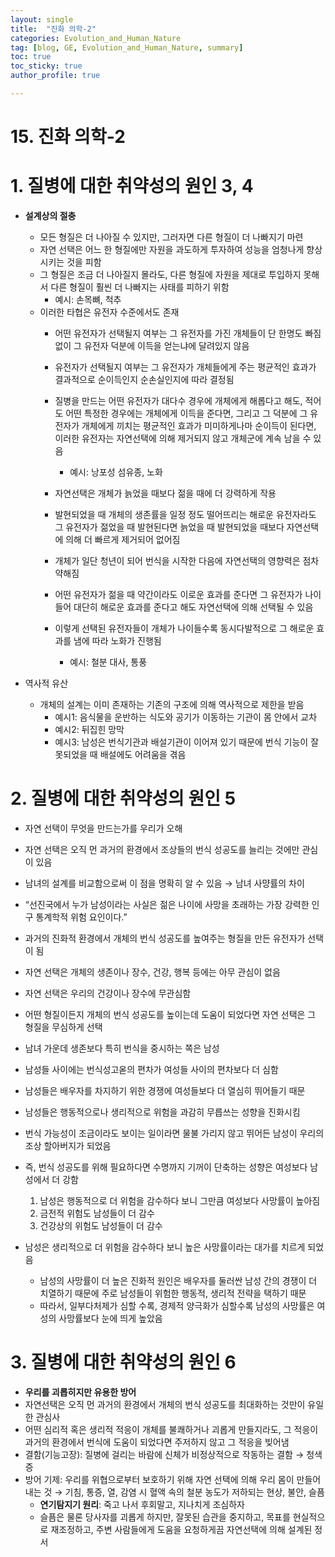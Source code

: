 ```yaml
---
layout: single
title:  "진화 의학-2"
categories: Evolution_and_Human_Nature
tag: [blog, GE, Evolution_and_Human_Nature, summary]
toc: true
toc_sticky: true
author_profile: true

---
```


# 15. 진화 의학-2

# 1. 질병에 대한 취약성의 원인 3, 4

- **설계상의 절충**
    - 모든 형질은 더 나아질 수 있지만, 그러자면 다른 형질이 더 나빠지기 마련
    - 자연 선택은 어느 한 형질에만 자원을 과도하게 투자하여 성능을 엄청나게 향상시키는 것을 피함
    - 그 형질은 조금 더 나아질지 몰라도, 다른 형질에 자원을 제대로 투입하지 못해서 다른 형질이 훨씬 더 나빠지는 사태를 피하기 위함
        - 예시: 손목뼈, 척추
    - 이러한 타협은 유전자 수준에서도 존재
        - 어떤 유전자가 선택될지 여부는 그 유전자를 가진 개체들이 단 한명도 빠짐없이 그 유전자 덕분에 이득을 얻는냐에 달려있지 않음
        - 유전자가 선택될지 여부는 그 유전자가 개체들에게 주는 평균적인 효과가 결과적으로 순이득인지 순손실인지에 따라 결정됨
        - 질병을 만드는 어떤 유전자가 대다수 경우에 개체에게 해롭다고 해도, 적어도 어떤 특정한 경우에는 개체에게 이득을 준다면, 그리고 그 덕분에 그 유전자가 개체에게 끼치는 평균적인 효과가 미미하게나마 순이득이 된다면, 이러한 유전자는 자연선택에 의해 제거되지 않고 개체군에 계속 남을 수 있음
            - 예시: 낭포성 섬유종, 노화
        
        - 자연선택은 개체가 늙었을 때보다 젊을 때에 더 강력하게 작용
        - 발현되었을 때 개체의 생존률을 일정 정도 떨어뜨리는 해로운 유전자라도 그 유전자가 젊었을 때 발현된다면 늙었을 때 발현되었을 때보다 자연선택에 의해 더 빠르게 제거되어 없어짐
        - 개체가 일단 청년이 되어 번식을 시작한 다음에 자연선택의 영향력은 점차 약해짐
        - 어떤 유전자가 젊을 때 약간이라도 이로운 효과를 준다면 그 유전자가 나이들어 대단히 해로운 효과를 준다고 해도 자연선택에 의해 선택될 수 있음
        - 이렇게 선택된 유전자들이 개체가 나이들수록 동시다발적으로 그 해로운 효과를 냄에 따라 노화가 진행됨
            - 예시: 철분 대사, 통풍

- 역사적 유산
    - 개체의 설계는 이미 존재하는 기존의 구조에 의해 역사적으로 제한을 받음
        - 예시1: 음식물을 운반하는 식도와 공기가 이동하는 기관이 몸 안에서 교차
        - 예시2: 뒤집힌 망막
        - 예시3: 남성은 번식기관과 배설기관이 이어져 있기 때문에 번식 기능이 잘못되었을 때 배설에도 어려움을 겪음

# 2. 질병에 대한 취약성의 원인 5

- 자연 선택이 무엇을 만드는가를 우리가 오해
- 자연 선택은 오직 먼 과거의 환경에서 조상들의 번식 성공도를 늘리는 것에만 관심이 있음
- 남녀의 설계를 비교함으로써 이 점을 명확히 알 수 있음 → 남녀 사먕률의 차이
- “선진국에서 누가 남성이라는 사실은 젊은 나이에 사망을 초래하는 가장 강력한 인구 통계학적 위험 요인이다.”

- 과거의 진화적 환경에서 개체의 번식 성공도를 높여주는 형질을 만든 유전자가 선택이 됨
- 자연 선택은 개체의 생존이나 장수, 건강, 행복 등에는 아무 관심이 없음
- 자연 선택은 우리의 건강이나 장수에 무관심함
- 어떤 형질이든지 개체의 번식 성공도를 높이는데 도움이 되었다면 자연 선택은 그 형질을 무심하게 선택

- 남녀 가운데 생존보다 특히 번식을 중시하는 쪽은 남성
- 남성들 사이에는 번식성고옫의 편차가 여성들 사이의 편차보다 더 심함
- 남성들은 배우자를 차지하기 위한 경쟁에 여성들보다 더 열심히 뛰어들기 때문
- 남성들은 행동적으로나 생리적으로 위험을 과감히 무릅쓰는 성향을 진화시킴
- 번식 가능성이 조금이라도 보이는 일이라면 물불 가리지 않고 뛰어든 남성이 우리의 조상 할아버지가 되었음
- 즉, 번식 성공도를 위해 필요하다면 수명까지 기꺼이 단축하는 성향은 여성보다 남성에서 더 강함
    1. 남성은 행동적으로 더 위험을 감수하다 보니 그만큼 여성보다 사망률이 높아짐
    2. 금전적 위험도 남성들이 더 감수
    3. 건강상의 위험도 남성들이 더 감수

- 남성은 생리적으로 더 위험을 감수하다 보니 높은 사망률이라는 대가를 치르게 되었음
    
    
    - 남성의 사망률이 더 높은 진화적 원인은 배우자를 둘러싼 남성 간의 경쟁이 더 치열하기 때문에 주로 남성들이 위험한 행동적, 생리적 전략을 택하기 때문
    - 따라서, 일부다처제가 심할 수록, 경제적 양극화가 심할수록 남성의 사망률은 여성의 사망률보다 눈에 띄게 높았음

# 3. 질병에 대한 취약성의 원인 6

- **우리를 괴롭히지만 유용한 방어**
- 자연선택은 오직 먼 과거의 환경에서 개체의 번식 성공도를 최대화하는 것만이 유일한 관심사
- 어떤 심리적 혹은 생리적 적응이 개체를 불쾌하거나 괴롭게 만들지라도, 그 적응이 과거의 환경에서 번식에 도움이 되었다면 주저하지 않고 그 적응을 빚어냄
- 결함(기능고장): 질병에 걸리는 바람에 신체가 비정상적으로 작동하는 결함 → 청색증
- 방어 기제: 우리를 위협으로부터 보호하기 위해 자연 선택에 의해 우리 몸이 만들어내는 것 → 기침, 통증, 열, 감염 시 혈액 속의 철분 농도가 저하되는 현상, 불안, 슬픔
    - **연기탐지기 원리**: 죽고 나서 후회말고, 지나치게 조심하자
    - 슬픔은 물론 당사자를 괴롭게 하지만, 잘못된 습관을 중지하고, 목표를 현실적으로 재조정하고, 주변 사람들에게 도움을 요청하게끔 자연선택에 의해 설계된 정서
